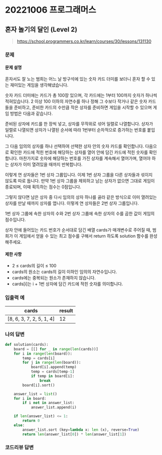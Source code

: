 # 20221006 프로그래머스

## 혼자 놀기의 달인 (Level 2)
> https://school.programmers.co.kr/learn/courses/30/lessons/131130

### 문제
#### 문제 설명
혼자서도 잘 노는 범희는 어느 날 방구석에 있는 숫자 카드 더미를 보더니 혼자 할 수 있는 재미있는 게임을 생각해냈습니다.

숫자 카드 더미에는 카드가 총 100장 있으며, 각 카드에는 1부터 100까지 숫자가 하나씩 적혀있습니다. 2 이상 100 이하의 자연수를 하나 정해 그 수보다 작거나 같은 숫자 카드들을 준비하고, 준비한 카드의 수만큼 작은 상자를 준비하면 게임을 시작할 수 있으며 게임 방법은 다음과 같습니다.

준비된 상자에 카드를 한 장씩 넣고, 상자를 무작위로 섞어 일렬로 나열합니다. 상자가 일렬로 나열되면 상자가 나열된 순서에 따라 1번부터 순차적으로 증가하는 번호를 붙입니다.

그 다음 임의의 상자를 하나 선택하여 선택한 상자 안의 숫자 카드를 확인합니다. 다음으로 확인한 카드에 적힌 번호에 해당하는 상자를 열어 안에 담긴 카드에 적힌 숫자를 확인합니다. 마찬가지로 숫자에 해당하는 번호를 가진 상자를 계속해서 열어가며, 열어야 하는 상자가 이미 열려있을 때까지 반복합니다.

이렇게 연 상자들은 1번 상자 그룹입니다. 이제 1번 상자 그룹을 다른 상자들과 섞이지 않도록 따로 둡니다. 만약 1번 상자 그룹을 제외하고 남는 상자가 없으면 그대로 게임이 종료되며, 이때 획득하는 점수는 0점입니다.

그렇지 않다면 남은 상자 중 다시 임의의 상자 하나를 골라 같은 방식으로 이미 열려있는 상자를 만날 때까지 상자를 엽니다. 이렇게 연 상자들은 2번 상자 그룹입니다.

1번 상자 그룹에 속한 상자의 수와 2번 상자 그룹에 속한 상자의 수를 곱한 값이 게임의 점수입니다.

상자 안에 들어있는 카드 번호가 순서대로 담긴 배열 cards가 매개변수로 주어질 때, 범희가 이 게임에서 얻을 수 있는 최고 점수를 구해서 return 하도록 solution 함수를 완성해주세요.

#### 제한 사항
- 2 ≤ cards의 길이 ≤ 100
- cards의 원소는 cards의 길이 이하인 임의의 자연수입니다.
- cards에는 중복되는 원소가 존재하지 않습니다.
- cards[i]는 i + 1번 상자에 담긴 카드에 적힌 숫자를 의미합니다.

### 입출력 예

|cards|result|
|---|---|
|[8, 6, 3, 7, 2, 5, 1, 4]|12|

### 나의 답변
```python
def solution(cards):
    board = [[] for _ in range(len(cards))]
    for i in range(len(board)):
        temp = cards[i]
        for j in range(len(board)):
            board[i].append(temp)
            temp = cards[temp-1]
            if temp in board[i]:
                break
        board[i].sort()

    answer_list = list()
    for i in board:
        if i not in answer_list:
            answer_list.append(i)

    if len(answer_list) <= 1:
        return 0
    else:
        answer_list.sort (key=lambda x: len (x), reverse=True)
        return len(answer_list[0]) * len(answer_list[1])
```

### 코드리뷰 답변
```python
```